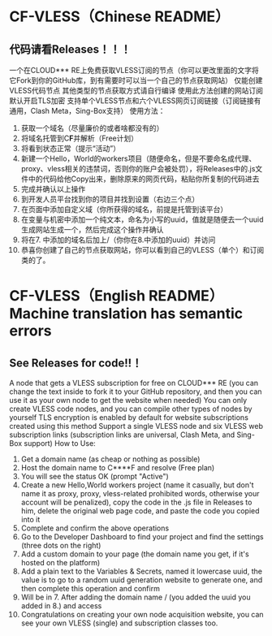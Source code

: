 # CF-VLESS（Chinese README）
## 代码请看Releases！！！



一个在CLOUD*** RE上免费获取VLESS订阅的节点（你可以更改里面的文字将它Fork到你的GitHub库，到有需要时可以当一个自己的节点获取网站）
仅能创建VLESS代码节点 其他类型的节点获取方式请自行编译
使用此方法创建的网站订阅默认开启TLS加密 
支持单个VLESS节点和六个VLESS网页订阅链接（订阅链接有通用，Clash Meta，Sing-Box支持）
使用方法：
1. 获取一个域名（尽量廉价的或者啥都没有的）
2. 将域名托管到C****F****并解析（Free计划）
3. 将看到状态正常（提示“活动”）
4. 新建一个Hello，World的workers项目（随便命名，但是不要命名成代理、proxy、vless相关的违禁词，否则你的账户会被处罚），将Releases中的.js文件中的代码给他Copy出来，删除原来的网页代码，粘贴你所复制的代码进去
5. 完成并确认以上操作
6. 到开发人员平台找到你的项目并找到设置（右边三个点）
7. 在页面中添加自定义域（你所获得的域名，前提是托管到该平台）
8. 在变量与机密中添加一个纯文本，命名为小写的uuid，值就是随便去一个uuid生成网站生成一个，然后完成这个操作并确认
9. 将在7. 中添加的域名后加上/（你你在8.中添加的uuid）并访问
10. 恭喜你创建了自己的节点获取网站，你可以看到自己的VLESS（单个）和订阅类的了。
# CF-VLESS（English README）Machine translation has semantic errors
## See Releases for code!!！
A node that gets a VLESS subscription for free on CLOUD*** RE (you can change the text inside to fork it to your GitHub repository, and then you can use it as your own node to get the website when needed)
You can only create VLESS code nodes, and you can compile other types of nodes by yourself
TLS encryption is enabled by default for website subscriptions created using this method 
Support a single VLESS node and six VLESS web subscription links (subscription links are universal, Clash Meta, and Sing-Box support)
How to Use:
1. Get a domain name (as cheap or nothing as possible)
2. Host the domain name to C****F and resolve (Free plan)
3. You will see the status OK (prompt "Active")
4. Create a new Hello,World workers project (name it casually, but don't name it as proxy, proxy, vless-related prohibited words, otherwise your account will be penalized), copy the code in the .js file in Releases to him, delete the original web page code, and paste the code you copied into it
5. Complete and confirm the above operations
6. Go to the Developer Dashboard to find your project and find the settings (three dots on the right)
7. Add a custom domain to your page (the domain name you get, if it's hosted on the platform)
8. Add a plain text to the Variables & Secrets, named it lowercase uuid, the value is to go to a random uuid generation website to generate one, and then complete this operation and confirm
9. Will be in 7. After adding the domain name / (you added the uuid you added in 8.) and access
10. Congratulations on creating your own node acquisition website, you can see your own VLESS (single) and subscription classes too.
